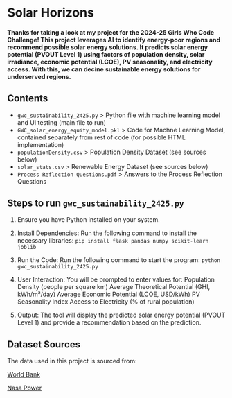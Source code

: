 # Solar Horizons
#### Thanks for taking a look at my project for the 2024-25 Girls Who Code Challenge! This project leverages AI to identify energy-poor regions and recommend possible solar energy solutions. It predicts solar energy potential (PVOUT Level 1) using factors of population density, solar irradiance, economic potential (LCOE), PV seasonality, and electricity access. With this, we can decine sustainable energy solutions for underserved regions.


## Contents
- `gwc_sustainability_2425.py` > Python file with machine learning model and UI testing (main file to run)
- `GWC_solar_energy_equity_model.pkl` > Code for Machne Learning Model, contained separately from rest of code (for possible HTML implementation)
- `populationDensity.csv` > Population Density Dataset (see sources below)
- `solar_stats.csv` > Renewable Energy Dataset (see sources below)
- `Process Reflection Questions.pdf` > Answers to the Process Reflection Questions


## Steps to run `gwc_sustainability_2425.py`
1. Ensure you have Python installed on your system.

2. Install Dependencies:
Run the following command to install the necessary libraries:
`pip install flask pandas numpy scikit-learn joblib`

4. Run the Code:
Run the following command to start the program:
`python gwc_sustainability_2425.py`

5. User Interaction:
You will be prompted to enter values for:
Population Density (people per square km)
Average Theoretical Potential (GHI, kWh/m²/day)
Average Economic Potential (LCOE, USD/kWh)
PV Seasonality Index
Access to Electricity (% of rural population)

6. Output:
The tool will display the predicted solar energy potential (PVOUT Level 1) and provide a recommendation based on the prediction.


## Dataset Sources

The data used in this project is sourced from:

[World Bank](https://data.worldbank.org/indicator/EN.POP.DNST)

[Nasa Power](https://power.larc.nasa.gov/data-access-viewer/)
